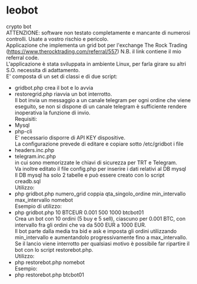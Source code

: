 # leobot
crypto bot  
ATTENZIONE: software non testato completamente e mancante di numerosi controlli. Usate a vostro rischio e pericolo.  
Applicazione che implementa un grid bot per l'exchange The Rock Trading (https://www.therocktrading.com/referral/557) N.B. il link contiene il mio referral code.  
L'applicazione è stata sviluppata in ambiente Linux, per farla girare su altri S.O. necessita di adattamento.  
E' composta di un set di classi e di due script:  
- gridbot.php crea il bot e lo avvia  
- restoregrid.php riavvia un bot interrotto.  
Il bot invia un messaggio a un canale telegram per ogni ordine che viene eseguito, se non si dispone di un canale telegram è sufficiente rendere inoperativa la funzione di invio.  
Requisiti:  
- Mysql  
- php-cli  
E' necessario disporre di API KEY dispositive.  
La configurazione prevede di editare e copiare sotto /etc/gridbot i file  
- headers.inc.php  
- telegram.inc.php  
in cui sono memorizzate le chiavi di sicurezza per TRT e Telegram.  
Va inoltre editato il file config.php per inserire i dati relativi al DB mysql  
Il DB mysql ha solo 2 tabelle e può essere creato con lo script creadb.sql  
Utilizzo:  
- php gridbot.php numero_grid coppia qta_singolo_ordine min_intervallo max_intervallo nomebot  
Esempio di utilizzo:  
- php gridbot.php 10 BTCEUR 0.001 500 1000 btcbot01  
Crea un bot con 10 ordini (5 buy e 5 sell), ciascuno per 0.001 BTC, con intervallo fra gli ordini che va da 500 EUR a 1000 EUR.   
Il bot parte dalla media tra bid e ask e imposta gli ordini utilizzando min_intervallo e aumentandolo progressivamente fino a max_intervallo.  
Se il lancio viene interrotto per qualsiasi motivo è possibile far ripartire il bot con lo script restorebot.php.  
Utilizzo:  
- php restorebot.php nomebot  
Esempio:  
- php restorebot.php btcbot01  

